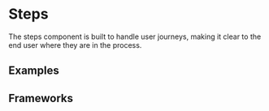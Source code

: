 <script setup>
import Vue from './vue.md';
import React from './react.md';
</script>

# Steps

The steps component is built to handle user journeys, making it clear to the end user where they are in the process.

<components-status react='released' vue='released' />

## Examples

<theme-switcher />

<steps-example></steps-example>

## Frameworks

<tabs-content>
  <template #react>
   <react />
  </template>
  <template #vue>
    <vue />
  </template>
  <template #elements>
  </template>
</tabs-content>
